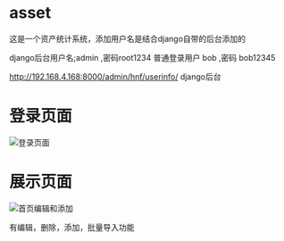 # asset
这是一个资产统计系统，添加用户名是结合django自带的后台添加的

django后台用户名;admin  ,密码root1234
普通登录用户 bob ,密码 bob12345

http://192.168.4.168:8000/admin/hnf/userinfo/  django后台

# 登录页面
![登录页面](https://github.com/huningfei/asset/blob/asset/image/login.png)
# 展示页面
![首页编辑和添加](https://github.com/huningfei/asset/blob/asset/image/index.png)

有编辑，删除，添加，批量导入功能

